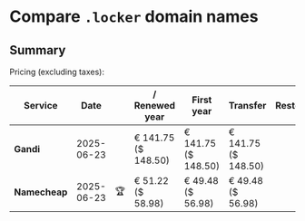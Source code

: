 # Compare `.locker` domain names

## Summary

Pricing (excluding taxes):

| Service | Date |  | / Renewed year | First year | Transfer | Restoration |
|--|--|--|--|--|--|--|
| **Gandi** | 2025-06-23 |  | € 141.75<br>($ 148.50) | € 141.75<br>($ 148.50) | € 141.75<br>($ 148.50) |  |
| **Namecheap** | 2025-06-23 | 🏆 | € 51.22<br>($ 58.98) | € 49.48<br>($ 56.98) | € 49.48<br>($ 56.98) |  |
